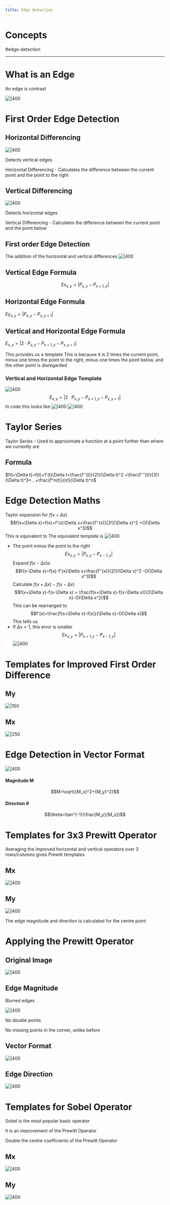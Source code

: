 ```yaml
---
title: Edge Detection
---
```

# Concepts

#edge-detection

---
# What is an Edge

An edge is contrast

![|400](https://remnote-user-data.s3.amazonaws.com/sjzgE4trwlwrkAVA4R_0__PK9PfqVHk-JAnL9C0ro5ou59LGVZbOshNpAQgYacbuR2CWffld7-sEZrG18pcnsbsTYtLJsAkLaQaHWvMIpDKRZrLhtLVfyiIUfjFClfo3.png) 
 
# First Order Edge Detection
## Horizontal Differencing

![|400](https://remnote-user-data.s3.amazonaws.com/Sa8mSnJnkV2ZXL2zukAk2NJ48CkAsVfXT26AbQW7WhZ_ozP47Gq18_KSXeaPdT_uyQY4twh2mVwVnpxAoB4Tn6ylx7xGvt9q7W7_BpO0o3NyDz7zJAuac64Sg2NOkQWd.png) 

Detects vertical edges

Horizontal Differencing - Calculates the difference between the current point and the point to the right
## Vertical Differencing

![|400](https://remnote-user-data.s3.amazonaws.com/KLpQ4LDR9hc-RLSaOJKxY5KFWQz0-cr8yKdOS32FTFAPqattzNHRv_g8aC9X7kimWt40krDjNDOjxRS4NlXOuLF4TobPGMmSNbMOlt34OL7d5jdfzjf7ZCMM1-etUY2r.png) 

Detects horizontal edges

Vertical Differencing - Calculates the difference between the current point and the point below
## First order Edge Detection

The addition of the horizontal and vertical differences
![|400](https://remnote-user-data.s3.amazonaws.com/l9zVepydsn9hP4GKSf0Uqi7xY5550MlTCWm-0fpJIndWKodBjMJ0S3e3j5t4rhkCxb5J6pbEuAhwBpdShuSbjj6BouZ5x1HQaQES0esiqu5p4LmACTYIrvDSqWnkZvlf.png) 
## Vertical Edge Formula
$$Ex_{x,y}=|P_{x,y}-P_{x+1,y}|$$  
## Horizontal Edge Formula
$Ey_{x,y}=|P_{x,y}-P_{x,y+1}|$ 

## Vertical and Horizontal Edge Formula
$E_{x,y}=|2\cdot P_{x,y}-P_{x+1,y}-P_{x,y+1}|$  

This provides us a template
This is because it is 2 times the current point, minus one times the point to the right, minus one times the point below, and the other point is disregarded
### Vertical and Horizontal Edge Template
![|400](https://remnote-user-data.s3.amazonaws.com/KXshk05u4niLs68iUTPqWOZSChdrs-yNAoGTHmMW51avRDdqfXizfMm5WVRgzLwntUrb33rCINn1hvyjwRoQEkM2q_reywLov8zeSEy26bex1DtSa0gcqwkqormU6tIB.png) 
$$E_{x,y}=|2\cdot P_{x,y}-P_{x+1,y}-P_{x,y+1}|$$
In code this looks like
![|400](https://remnote-user-data.s3.amazonaws.com/KS1NSyj5Pw4gk7hpNH5_T91Q-SqKS6R-PPOHKmei5JrmT2Tv61ey__pioxYzbw6MB_KDx07MePvFlmwPbHe2GQ8etiU-Fhs8JCltOI_X1nn5uBaFznVkbxoi15_14Vdk.png) 
![|400](https://remnote-user-data.s3.amazonaws.com/l9zVepydsn9hP4GKSf0Uqi7xY5550MlTCWm-0fpJIndWKodBjMJ0S3e3j5t4rhkCxb5J6pbEuAhwBpdShuSbjj6BouZ5x1HQaQES0esiqu5p4LmACTYIrvDSqWnkZvlf.png) 

# Taylor Series

Taylor Series - Used to approximate a function at a point further than where we currently are
## Formula
$f(t+\Delta t)=f(t)+f'(t)\Delta t+\frac{f''(t)}{2!}(\Delta t)^2 +\frac{f'''(t)}{3!}(\Delta t)^3+...+\frac{f^n(t)}{n!}(\Delta t)^n$  

# Edge Detection Maths

Taylor expansion for $f(x+\Delta x)$
$$f(x+\Delta x)=f(x)+f'(x)\Delta x+\frac{f''(x)}{2!}(\Delta x)^2 +O(\Delta x^3)$$
This is equivalent to
The equivalent template is
![|400](https://remnote-user-data.s3.amazonaws.com/v9fVvJ9dxe0s1HsgxAw5KJZTzMqBaqewMyGvNF7clbw_U-RRfNmiZBlOIzVe2LezaxDWp68_URYMeOksJQZb-W8HtFWo2AkRWCtCoYwL6IWVcb9t2G1gekwYFX65-OQE.png) 
- The point minus the point to the right 
$$Ex_{x,y}=|P_{x,y}-P_{x-1,y}|$$
Expand $f(x-\Delta x)  o$
$$f(x-\Delta x)=f(x)-f'(x)\Delta x+\frac{f''(x)}{2!}(\Delta x)^2 -O(\Delta x^3)$$
Calculate $f(x+\Delta x)-f(x-\Delta x)$
$$f(x+\Delta x)-f(x-\Delta x) = \frac{f(x+\Delta x)-f(x-\Delta x)}{2\Delta x}-O(\Delta x^2)$$
This can be rearranged to
$$f'(x)=\frac{f(x+\Delta x)-f(x)}{\Delta x}-O(\Delta x)$$
This tells us
- If $\Delta x<1$, this error is smaller 
$$Ex_{x,y}=|P_{x+1,y}-P_{x-1,y}|  $$
![|400](https://remnote-user-data.s3.amazonaws.com/RI2KblfjrRq8jqnu-FCBDIqX-Yhtou79gykYbPZaxQbomzOwvFR8IMFlVZQa8NPpl2Ldc2XmwzpFYbnaIDgk9IJJa3bozTwcvb9uLoVhpX44rWI6vtRx1L8VpxOGyvRu.png) 

# Templates for Improved First Order Difference 
## My

![|150](https://remnote-user-data.s3.amazonaws.com/uAbQc8K29wW9r_v8s1Mm_ctUhzcO_7ztcxSKBhmAxX1JU6Dug2OzDyvCn_1qY3O2YUukogM_S3DVwmNRKovJPdtpnSyxB8in-ZS2Gw4h5Xxr4WAh0onWxJ3yEUfp6qb5.png) 
## Mx

![|250](https://remnote-user-data.s3.amazonaws.com/OFfqeVqcOwnRDy-lXW3bD38lOfxSao-N6t0tNzABzYrve9_FIWG-jOx8XZLPfl7zQyRtZfF_Fc8kzi8dgfVH3WjggcV6uS2XkGVcJEIyVi9otjrKLodJH3TkGDb85iLZ.png) 

# Edge Detection in Vector Format

![|400](https://remnote-user-data.s3.amazonaws.com/Y0JVAYqzxE15UxoJkmhS7Czf7j9IiVq8E2djXaLbt232j-wsoXEAPfToB550HnuxTyBl9UU6f9cAFTOdvIevoCowN2_j7Ix4ZMMxoefq-0VH26wohyN63QGVya07RrSq.png) 
#### Magnitude M
$$M=\sqrt{{M_x}^2+{M_y}^2}$$
#### Direction $\theta$
$$\theta=\tan^{-1}(\frac{M_y}{M_x})$$
# Templates for 3x3 Prewitt Operator

Averaging the improved horizontal and vertical operators over 3 rows/columns gives Prewitt templates
## Mx

![|400](https://remnote-user-data.s3.amazonaws.com/uLRzJCjzIwk41eoGZwEOt6rphTD7ITDJzBlit3ZP9HVByif789uRNK8E1OdY5s-mizPasi5h9tG-KOVPd0sqYV213LHIEAUTmsD9r0xaN6iZyLrvNebVY1Cm7oQbS4kG.png) 
## My

![|400](https://remnote-user-data.s3.amazonaws.com/dgjqyBxUm2wsIpyauvoHqglE9I1VG67wxt3oyeagwXuKn_A8j4pTiI-cQltxnJf18aqL3w2ISh2Dv7kWss5LZ1HAOdxg1sHfpU05aNlH0zlmb9LV3dAZBQc6_nF3yphx.png) 

The edge magnitude and direction is calculated for the centre point

# Applying the Prewitt Operator
## Original Image

![|400](https://remnote-user-data.s3.amazonaws.com/8LTigPhz30YwIJ9GJxQbC-mPxIuxWO7MXmwScK5rMvBBL-0A1OS4dOvydILmc99gfLgZBGa-7NRyJQrdrCHluJc1IRJa_Y0EvAo6fTYoU_o7qX4tz6QZnH5thLaawnAm.png) 
## Edge Magnitude

Blurred edges

![|400](https://remnote-user-data.s3.amazonaws.com/oA2rz975pYs27E--6qIumtOkqRbNevIN2wCNE_8g2hcNoQ1oe2mfOYRVTtxbDgpKPD602hnwp5JIIbs4cYHLJgr6CYxraiQbVWFP3_pEr26_TT9vojhjUhs2Zm7n2_wu.png) 

No double points

No missing points in the corner, unlike before
## Vector Format

![|400](https://remnote-user-data.s3.amazonaws.com/5UKBaQj1ZrJR-OKS9ER5U2YsSA_nxm0ta7oL_HGMdlCRfEN6p14qIb6-xctaodGCfNVQ-l6MvKcI4fOP5r-9sokOYrXRYLwmYyVnLN0FXg4p9FJq8Lrt7bHHAnbUrYRi.png) 
## Edge Direction

![|400](https://remnote-user-data.s3.amazonaws.com/TAowEoFGhOlLPNay9atPmct9XZ93KUem7mOUdrna7fVkN9HZ22-g4AwOuDoqzOGc04SWS2c3JPkFh8jSRz8suVAH2XylfJP1ZJgJF7b8hyGz2_j_wV4LQhZVLh-CnPDK.png) 

# Templates for Sobel Operator

Sobel is the most popular basic operator

It is an improvement of the Prewitt Operator

Double the centre coefficients of the Prewitt Operator
## Mx

![|400](https://remnote-user-data.s3.amazonaws.com/6LPbR-I4CmNhYGxcAzTUB_qZQwLi2gI4wnWlREmwh2fNBoXbQ0vTDaXmWeiOKrhVmjqHGCcAgFWsOFvxfAJuDu5t7X5O6MSQDxdhCMypQu4D6Y6-74wfC-BIHVRFLvCq.png) 
## My
![|400](https://remnote-user-data.s3.amazonaws.com/zQ643T-uxE2cgoF7KvY9C9Ydmv6GI7mtyCk-t318qYViy5xbvDfCz0bMXRyzdHBTHG0YIkH9FF-qMrLi7DEoFoJwJNWn5iTBIAwuxdLlLmtKq3dEKF1LMMqSpZt2TYxz.png) 